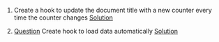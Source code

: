 1. Create a hook to update the document title with a new counter every time the counter changes
[Solution](https://codesandbox.io/s/use-document-title-question-forked-1sw0vz?file=/src/App.jsx)

2. [Question](https://codesandbox.io/s/useasync-exercise-jv4zgw) Create hook to load data automatically 
[Solution](https://codesandbox.io/s/useasync-exercise-forked-wexg9t?file=/src/App.jsx)
